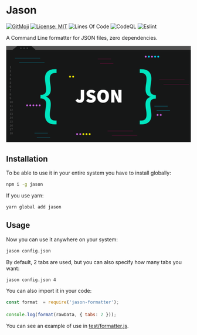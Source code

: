# Jason

[![GitMoji](https://img.shields.io/badge/Gitmoji-%F0%9F%8E%A8%20-FFDD67.svg)](https://gitmoji.dev)
[![License: MIT](https://img.shields.io/badge/License-MIT-blue.svg)](https://opensource.org/licenses/MIT)
![Lines Of Code](https://img.shields.io/tokei/lines/github.com/UltiRequiem/jason-formatter?color=blue&label=Total%20Lines)
![CodeQL](https://github.com/UltiRequiem/jason-formatter/workflows/CodeQL/badge.svg)
![Eslint](https://github.com/UltiRequiem/jason-formatter/workflows/Eslint/badge.svg)

A Command Line formatter for JSON files, zero dependencies.

![Cover](./assets/cover.png)

## Installation

To be able to use it in your entire system you have to install globally:

```bash
npm i -g jason
```

If you use yarn:

```bash
yarn global add jason
```

## Usage

Now you can use it anywhere on your system:

```bash
jason config.json
```

By default, 2 tabs are used, but you can also specify how many tabs you want:

```bash
jason config.json 4
```

You can also import it in your code:

```javascript
const format  = require('jason-formatter');

console.log(format(rawData, { tabs: 2 }));
```

You can see an example of use in [test/formatter.js](./tests/formater.js).
